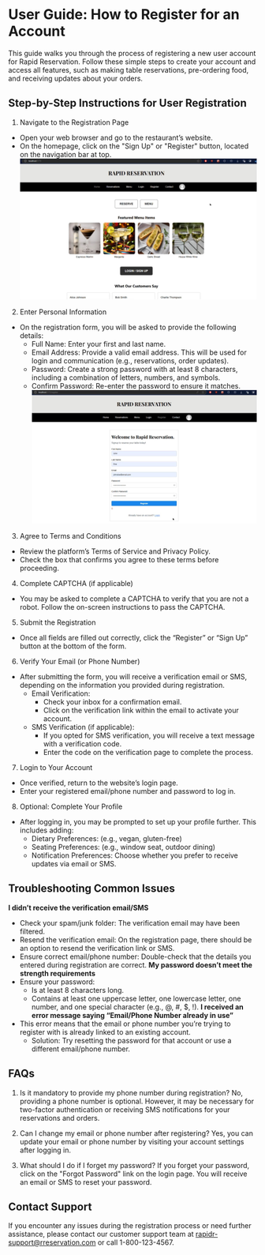 # User Guide: How to Register for an Account
This guide walks you through the process of registering a new user account for Rapid Reservation. Follow these simple steps to create your account and access all features, such as making table reservations, pre-ordering food, and receiving updates about your orders.

## Step-by-Step Instructions for User Registration
1. Navigate to the Registration Page
  - Open your web browser and go to the restaurant’s website.
  - On the homepage, click on the "Sign Up" or "Register" button, located on the navigation bar at top.
    ![Rapid Reservation Register Page!](LandingPage_Progress.jpeg "Register Page")
2. Enter Personal Information
  - On the registration form, you will be asked to provide the following details:
    - Full Name: Enter your first and last name.
    - Email Address: Provide a valid email address. This will be used for login and communication (e.g., reservations, order updates).
    - Password: Create a strong password with at least 8 characters, including a combination of letters, numbers, and symbols.
    - Confirm Password: Re-enter the password to ensure it matches.
      ![Rapid Reservation Sign up](RegistrationPage.jpg)
3. Agree to Terms and Conditions
  - Review the platform’s Terms of Service and Privacy Policy.
  - Check the box that confirms you agree to these terms before proceeding.
4. Complete CAPTCHA (if applicable)
  - You may be asked to complete a CAPTCHA to verify that you are not a robot. Follow the on-screen instructions to pass the CAPTCHA.
5. Submit the Registration
  - Once all fields are filled out correctly, click the “Register” or “Sign Up” button at the bottom of the form.
6. Verify Your Email (or Phone Number)
  - After submitting the form, you will receive a verification email or SMS, depending on the information you provided during registration.
    - Email Verification:
      - Check your inbox for a confirmation email.
      - Click on the verification link within the email to activate your account.
    - SMS Verification (if applicable):
      - If you opted for SMS verification, you will receive a text message with a verification code.
      - Enter the code on the verification page to complete the process.
7. Login to Your Account
  - Once verified, return to the website’s login page.
  - Enter your registered email/phone number and password to log in.
8. Optional: Complete Your Profile
  - After logging in, you may be prompted to set up your profile further. This includes adding:
    - Dietary Preferences: (e.g., vegan, gluten-free)
    - Seating Preferences: (e.g., window seat, outdoor dining)
    - Notification Preferences: Choose whether you prefer to receive updates via email or SMS.
## Troubleshooting Common Issues

**I didn’t receive the verification email/SMS**
  - Check your spam/junk folder: The verification email may have been filtered.
  - Resend the verification email: On the registration page, there should be an option to resend the verification link or SMS.
  - Ensure correct email/phone number: Double-check that the details you entered during registration are correct.
**My password doesn’t meet the strength requirements**
  - Ensure your password:
    - Is at least 8 characters long.
    - Contains at least one uppercase letter, one lowercase letter, one number, and one special character (e.g., @, #, $, !).
**I received an error message saying “Email/Phone Number already in use”**
  - This error means that the email or phone number you’re trying to register with is already linked to an existing account.
    - Solution: Try resetting the password for that account or use a different email/phone number.
      
## FAQs
1. Is it mandatory to provide my phone number during registration?
No, providing a phone number is optional. However, it may be necessary for two-factor authentication or receiving SMS notifications for your reservations and orders.

2. Can I change my email or phone number after registering?
Yes, you can update your email or phone number by visiting your account settings after logging in.

3. What should I do if I forget my password?
If you forget your password, click on the "Forgot Password" link on the login page. You will receive an email or SMS to reset your password.

## Contact Support
If you encounter any issues during the registration process or need further assistance, please contact our customer support team at rapidr-support@rreservation.com or call 1-800-123-4567.
